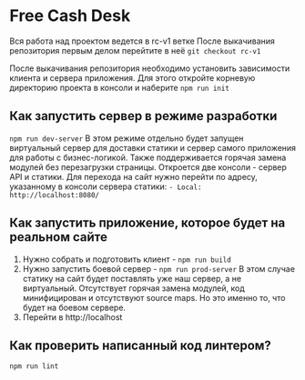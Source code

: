 # Free Cash Desk

Вся работа над проектом ведется в rc-v1 ветке
После выкачивания репозитория первым делом перейтите в неё ```git checkout rc-v1```

После выкачивания репозитория необходимо установить зависимости клиента и сервера приложения. Для этого откройте корневую директорию проекта в консоли и наберите ```npm run init```

## Как запустить сервер в режиме разработки
```npm run dev-server```
В этом режиме отдельно будет запущен виртуальный сервер для доставки статики и сервер самого приложения для работы с бизнес-логикой. Также поддерживается горячая замена модулей без перезагрузки страницы.
Откроется две консоли - сервер API и статики. Для перехода на сайт нужно перейти по адресу, указанному в консоли сервера статики:
```- Local:   http://localhost:8080/```

## Как запустить приложение, которое будет на реальном сайте
1. Нужно собрать и подготовить клиент - ```npm run build```
2. Нужно запустить боевой сервер - ```npm run prod-server```
В этом случае статику на сайт будет поставлять уже наш сервер, а не виртуальный. Отсутствует горячая замена модулей, код минифицирован и отсутствуют source maps. Но это именно то, что будет на боевом сервере.
3. Перейти в http://localhost

## Как проверить написанный код линтером?
```npm run lint```